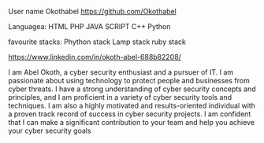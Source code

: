 User name Okothabel  https://github.com/Okothabel

Languagea:
HTML
PHP
JAVA SCRIPT
C++
Python


favourite stacks:
Phython stack 
Lamp stack
ruby stack

https://www.linkedin.com/in/okoth-abel-688b82208/

I am Abel Okoth, a cyber security enthusiast and a pursuer of IT. I am passionate about using technology to protect people and businesses from cyber threats. 
I have a strong understanding of cyber security concepts and principles, and I am proficient in a variety of cyber security tools and techniques. 
I am also a highly motivated and results-oriented individual with a proven track record of success in cyber security projects. 
I am confident that I can make a significant contribution to your team and help you achieve your cyber security goals
